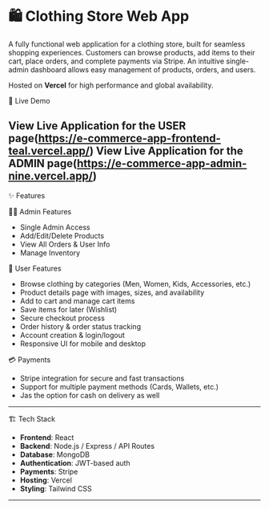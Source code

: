 # 🛍️ Clothing Store Web App

A fully functional web application for a clothing store, built for seamless shopping experiences. Customers can browse products, add items to their cart, place orders, and complete payments via Stripe. An intuitive single-admin dashboard allows easy management of products, orders, and users.

Hosted on **Vercel** for high performance and global availability.

 🔗 Live Demo

View Live Application for the USER page(https://e-commerce-app-frontend-teal.vercel.app/)
View Live Application for the ADMIN page(https://e-commerce-app-admin-nine.vercel.app/)
---

 ✨ Features

 🧑‍💼 Admin Features
- Single Admin Access
- Add/Edit/Delete Products
- View All Orders & User Info
- Manage Inventory

 🛒 User Features
- Browse clothing by categories (Men, Women, Kids, Accessories, etc.)
- Product details page with images, sizes, and availability
- Add to cart and manage cart items
- Save items for later (Wishlist)
- Secure checkout process
- Order history & order status tracking
- Account creation & login/logout
- Responsive UI for mobile and desktop

 💳 Payments
- Stripe integration for secure and fast transactions
- Support for multiple payment methods (Cards, Wallets, etc.)
- Jas the option for cash on delivery as well
---

 🏗️ Tech Stack

- **Frontend**: React
- **Backend**: Node.js / Express / API Routes 
- **Database**: MongoDB 
- **Authentication**:  JWT-based auth
- **Payments**: Stripe
- **Hosting**: Vercel
- **Styling**: Tailwind CSS 

---



